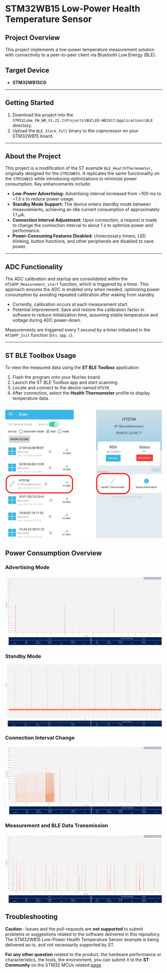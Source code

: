 # STM32WB15 Low-Power Health Temperature Sensor

## Project Overview
This project implements a low-power temperature measurement solution with connectivity to a peer-to-peer client via Bluetooth Low Energy (BLE).

## Target Device
- **STM32WB15CG**

---

## Getting Started

1. Download the project into the `STM32Cube_FW_WB_V1.22.1\Projects\NUCLEO-WB15CC\Applications\BLE` directory.
2. Upload the `BLE_Stack_full` binary to the coprocessor on your STM32WB15 board.

---

## About the Project

This project is a modification of the ST example `BLE_HealthThermometer`, originally designed for the `STM32WB55`. It replicates the same functionality on the `STM32WB15` while introducing optimizations to minimize power consumption. Key enhancements include:

- **Low-Power Advertising:** Advertising interval increased from ~100 ms to ~1.5 s to reduce power usage.
- **Standby Mode Support:** The device enters standby mode between measurements, achieving an idle current consumption of approximately 1.1 μA.
- **Connection Interval Adjustment:** Upon connection, a request is made to change the connection interval to about 1 s to optimize power and performance.
- **Power-Consuming Features Disabled:** Unnecessary timers, LED blinking, button functions, and other peripherals are disabled to save power.

---

## ADC Functionality

The ADC calibration and startup are consolidated within the `HTSAPP_Measurement_start` function, which is triggered by a timer. This approach ensures the ADC is enabled only when needed, optimizing power consumption by avoiding repeated calibration after waking from standby.

- Currently, calibration occurs at each measurement start.
- Potential improvement: Save and restore the calibration factor in software to reduce initialization time, assuming stable temperature and voltage during ADC power-down.

Measurements are triggered every 1 second by a timer initialized in the `HTSAPP_Init` function (`hts_app.c`).

---

## ST BLE Toolbox Usage

To view the measured data using the **ST BLE Toolbox** application:

1. Flash the program onto your Nucleo board.
2. Launch the ST BLE Toolbox app and start scanning.
3. Locate and connect to the device named `HTSTM`.
4. After connection, select the **Health Thermometer** profile to display temperature data.

![](Images/stbletoolbox.png)
---

## Power Consumption Overview

### Advertising Mode

![Advertising Power Consumption](Images/advertising.png)

### Standby Mode

![Standby Power Consumption](Images/standbypower.png)

### Connection Interval Change

![Connection Interval Power Consumption](Images/connection.png)

### Measurement and BLE Data Transmission

![Measurement and Data Sending Power Consumption](Images/measure.png)

## Troubleshooting

**Caution** : Issues and the pull-requests are **not supported** to submit problems or suggestions related to the software delivered in this repository. The STM32WB15 Low-Power Health Temperature Sensor example is being delivered as-is, and not necessarily supported by ST.

**For any other question** related to the product, the hardware performance or characteristics, the tools, the environment, you can submit it to the **ST Community** on the STM32 MCUs related [page](https://community.st.com/s/topic/0TO0X000000BSqSWAW/stm32-mcus).